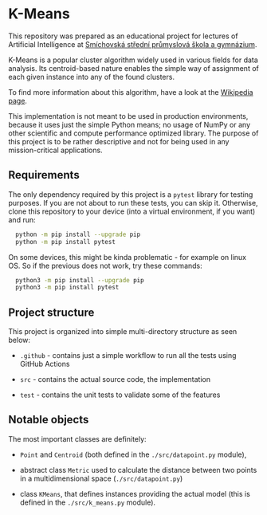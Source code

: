 # K-Means

This repository was prepared as an educational project for lectures of Artificial
Intelligence at [Smíchovská střední průmyslová škola a gymnázium](https://ssps.cz).

K-Means is a popular cluster algorithm widely used in various fields for data
analysis. Its centroid-based nature enables the simple way of assignment of
each given instance into any of the found clusters.

To find more information about this algorithm, have a look at the 
[Wikipedia page](https://en.wikipedia.org/wiki/K-means_clustering).

This implementation is not meant to be used in production environments,
because it uses just the simple Python means; no usage of NumPy or any other
scientific and compute performance optimized library. The purpose of this 
project is to be rather descriptive and not for being used in any mission-critical 
applications.


## Requirements

The only dependency required by this project is a `pytest` library for testing
purposes. If you are not about to run these tests, you can skip it. Otherwise,
clone this repository to your device (into a virtual environment, if you want) 
and run:

```bash
  python -m pip install --upgrade pip
  python -m pip install pytest
```

On some devices, this might be kinda problematic - for example on linux OS.
So if the previous does not work, try these commands:

```bash
  python3 -m pip install --upgrade pip
  python3 -m pip install pytest
```


## Project structure

This project is organized into simple multi-directory structure as seen
below:

- `.github` - contains just a simple workflow to run all the tests using
GitHub Actions
  
- `src` - contains the actual source code, the implementation

- `test` - contains the unit tests to validate some of the features  


## Notable objects

The most important classes are definitely:

- `Point` and `Centroid` (both defined in the `./src/datapoint.py` module), 
  
- abstract class `Metric` used to calculate the distance between two points 
  in a multidimensional space (`./src/datapoint.py`) 
  
- class `KMeans`, that defines instances providing the actual model 
  (this is defined in the `./src/k_means.py` module).
